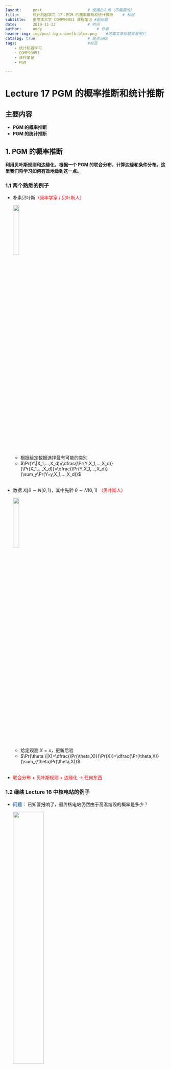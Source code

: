 ```yaml
---
layout:     post   				    # 使用的布局（不需要改）
title:      统计机器学习 17：PGM 的概率推断和统计推断   	# 标题 
subtitle:   墨尔本大学 COMP90051 课程笔记 #副标题
date:       2019-11-22 				# 时间
author:     Andy 						# 作者
header-img: img/post-bg-unimelb-blue.png 	#这篇文章标题背景图片
catalog: true 						# 是否归档
tags:								#标签
    - 统计机器学习
    - COMP90051
    - 课程笔记
    - PGM

---
```


<!-- 数学公式 -->
<script src="https://cdn.mathjax.org/mathjax/latest/MathJax.js?config=TeX-AMS-MML_HTMLorMML" type="text/javascript"></script>
<script type="text/x-mathjax-config">
  MathJax.Hub.Config({
    tex2jax: {
      skipTags: ['script', 'noscript', 'style', 'textarea', 'pre'],
      inlineMath: [['$','$']]
    }
  });
</script>

# Lecture 17 PGM 的概率推断和统计推断
## 主要内容
* **PGM 的概率推断**
* **PGM 的统计推断**
## 1. PGM 的概率推断
**利用贝叶斯规则和边缘化，根据一个 PGM 的联合分布，计算边缘和条件分布。这里我们将学习如何有效地做到这一点。**
### 1.1 两个熟悉的例子
* 朴素贝叶斯<span style="color:red">（频率学家 / 贝叶斯人）</span>

  <img src="http://andy-blog.oss-cn-beijing.aliyuncs.com/blog/2020-02-23-WX20200223-164813%402x.png" width="20%">

  * 根据给定数据选择最有可能的类别
  * $\Pr(Y\|X_1,...,X_d)=\dfrac{\Pr(Y,X_1,...,X_d)}{\Pr(X_1,...,X_d)}=\dfrac{\Pr(Y,X_1,...,X_d)}{\sum_y\Pr(Y=y,X_1,...,X_d)}$  
  <br>
* 数据 $X\|\theta \sim N(\theta,1)$，其中先验 $\theta \sim N(0,1)$ <span style="color:red">（贝叶斯人）</span>

  <img src="http://andy-blog.oss-cn-beijing.aliyuncs.com/blog/2020-02-23-WX20200223-165045%402x.png" width="20%">
  
  * 给定观测 $X=x$，更新后验
  * $\Pr(\theta \|X)=\dfrac{\Pr(\theta,X)}{\Pr(X)}=\dfrac{\Pr(\theta,X)}{\sum_{\theta}Pr(\theta,X)}$  
  <br>
* <span style="color:red">联合分布 + 贝叶斯规则 + 边缘化 $\to$ 任何东西</span>

### 1.2 继续 Lecture 16 中核电站的例子
* **<span style="color:steelblue">问题：</span>** 已知警报响了，最终核电站仍然由于高温熔毁的概率是多少？

  <img src="http://andy-blog.oss-cn-beijing.aliyuncs.com/blog/2020-02-23-WX20200223-170414%402x.png" width="45%">

* 需要求解的概率为  
  $$\begin{align}
  \Pr(HT|AS=t) &= \dfrac{\Pr(HT,AS=t)}{\Pr(AS=t)} \\
  &= \dfrac{\sum_{FG,HG,FA}\Pr(AS=t,FA,HG,FG,HT)}{\sum_{FG,HG,FA,HT'}\Pr(AS=t,FA,HR,FG,HT')}\\
  \end{align}$$

* <span style="color:steelblue">分子部分</span>（分母部分类似）  
  $$\begin{align}
  & 展开累加求和项，联合 \,\color{red}{2^5 \,个表格的累加求和}\\
  &= \sum_{FG}\sum_{HG}\sum_{FA}\Pr(HT)\Pr(HG|HT,FG)\Pr(FG)\Pr(AS=t|FA,HG)\Pr(FA) \\\\
  & 将累加求和分配到 \color{red}{\,尽可能小的几张表上}\\
  &= \Pr(HT)\sum_{FG}\Pr(FG)\sum_{HG}\Pr(HG|HT,FG)\sum_{FA}\Pr(FA)\color{red}{\Pr(AS=t|FA,HG)}\\
  & \color{red}{消除 \,AS}：由于\, AS \,为已观测到的变量，所以实际上无需操作\\\\
  &= \Pr(HT)\sum_{FG}\Pr(FG)\sum_{HG}\Pr(HG|HT,FG)\sum_{FA}\color{red}{\Pr(FA)m_{AS}(FA,HG)}\\
  & \color{red}{消除 \,FA}：将 \,1\times 2\,的表格和 \,2\times 2\,的表格相乘\\\\
  &= \Pr(HT)\sum_{FG}\Pr(FG)\sum_{HG}\color{red}{\Pr(HG|HT,FG)m_{FA}(HG)}\\
  & \color{red}{消除 \,HG}：将 \,2\times 2\times 2\,的表格和 \,2\times 1\,的表格相乘\\\\
  &= \Pr(HT)\sum_{FG}\color{red}{\Pr(FG)m_{hg}(HT,FG)}\\
  & \color{red}{消除 \,FG}：将 \,1\times 2\,的表格和 \,2\times 2\,的表格相乘\\\\
  &= \Pr(HT)m_{FG}(HT)
  \end{align}$$

  <img src="http://andy-blog.oss-cn-beijing.aliyuncs.com/blog/2020-02-24-WX20200224-131401%402x.png">

  表格相乘，然后相加，实际上相当于矩阵乘法：

  <img src="http://andy-blog.oss-cn-beijing.aliyuncs.com/blog/2020-02-24-WX20200224-131526%402x.png" width="80%">

### 1.3 消除算法

<img src="http://andy-blog.oss-cn-beijing.aliyuncs.com/blog/2020-02-24-WX20200224-140341%402x.png">

### 1.4 消除算法的运行时

<img src="http://andy-blog.oss-cn-beijing.aliyuncs.com/blog/2020-02-24-WX20200224-132034%402x.png">

* 在消除的每一步
  * 移除一个节点
  * 连接该节点剩下的相邻节点 $\to$ 在 “重构的” 图中 <span style="color:red">形成一个 clique</span>（cliques 就是包含在每个累加求和里的随机变量）
* <span style="color:red">最大 clique</span> 中的时间复杂度是 <span style="color:red">指数级的</span>
* 不同的消除顺序将产生不同的 cliques
  * <span style="color:red">树的宽度</span>：最大 clique 顺序的最小值
  * 最好的可能的时间复杂度与树的宽度呈指数关系

### 1.5 通过模拟进行概率推断
* 精确的概率推断可能（在计算上）成本高昂 / 不可能实现
* 我们可以对其在数值上近似求解吗？
* 思路：<span style="color:red">抽样方法</span>
  * 从所需分布中获取样本（计算成本低）
  * 通过 <span style="color:red">样本直方图</span> 得到概率的 <span style="color:steelblue">近似分布</span>

    <img src="http://andy-blog.oss-cn-beijing.aliyuncs.com/blog/2020-02-24-WX20200224-133857%402x.png" width="40%">

### 1.6 蒙特卡洛近似概率推断

<img src="http://andy-blog.oss-cn-beijing.aliyuncs.com/blog/2020-02-24-WX20200224-142048%402x.png" width="20%" align="right">

* **<span style="color:steelblue">算法：从联合分布中采样一次</span>**  
  1.$\,$在子节点之前，先对父母节点排序（拓扑排序）  
  2.$\,$重复：  
  $\qquad$ a. 对于每个节点 $X_i$：  
  $\qquad \qquad$ I.$\;$ 用父母节点的值来索引到 $\Pr(X_i\|parents(X_i))$  
  $\qquad \qquad$ II. 从该分布中采样 $X_i$  
  $\qquad$ b. 合并后的 $\boldsymbol X=(X_1,...,X_d)$ 是一个来自联合分布的样本
  <br>  

* **<span style="color:steelblue">算法：从 $\Pr(X_Q\|X_E=x_E)$ 中采样</span>**  
  1.$\,$在子节点之前，先对父母节点排序  
  2.$\,$初始化一个空集 $S$，重复：  
  $\qquad$ a. 从联合分布中采样 $\boldsymbol X$  
  $\qquad$ b. 如果 $X_E=x_E$，那么将 $X_Q$ 加进 $S$  
  3.$\,$返回：$S$ 的直方图，通过除以 $\|S\|$ 对数量进行归一化
  <br>  

* 其他采样方法：Importance weighting 采样、Gibbs 采样、Metropolis-Hastings 采样

### 1.7 概率推断的替代形式
* 消除算法产生单个边缘化
* 树上的 <span style="color:red">和-积</span> 算法
  * 2 倍的成本，满足所有边缘化
  * 名称：边缘化只是表格 <span style="color:red">乘积的累加求和</span>
  * “完全相同” 的变体：<span style="color:red">最大乘积</span>，用于MAP 估计
* 总的来说，这些都属于 <span style="color:red">消息传递算法</span>
  * 可以推广到树以外（超出范围）：连接树算法、循环信念传播
* <span style="color:red">变分贝叶斯</span>：通过优化进行近似

## 2. PGM 的统计推断
**从数据中学习 —— 用概率表对观测值进行拟合（例如，作为一个频率学家；一个贝叶斯人可能仅仅使用概率推断来将先验更新为后验）**
### 2.1 重新梳理一下
* 联合概率的表示
  * PGM 编码了条件独立性
* 独立性，d-分割
* 概率推断
  * 根据联合分布计算其他分布
  * 消除算法、采样算法
* **统计推断**
  * 从数据中学习参数

### 2.2 给定 PGM 和一些观测，表格未知

<img src="http://andy-blog.oss-cn-beijing.aliyuncs.com/blog/2020-02-24-WX20200224-192815%402x.png" width="75%">

### 2.3 完全观测的情况比较简单

<img src="http://andy-blog.oss-cn-beijing.aliyuncs.com/blog/2020-02-24-WX20200224-201604%402x.png" width="25%">

* 最大似然估计（MLE）表明
  * 如果在一个 PGM 中，我们可以观测到 <span style="color:red">所有的</span> 随机变量 $\boldsymbol X$，进行 $n$ 次独立观测 $\boldsymbol x_i$
  * 那么，最大化 <span style="color:red">完全的</span> 联合分布

    $$\mathop{\operatorname{arg\,max}}\limits_{\theta \in \Theta}\prod_{i=1}^{n}\prod_{j}p\left(X^j=x_i^j|X^{parents(j)}=x_i^{parents(j)}\right)$$

* 容易分解，推导出基于计数的估计
  * 用最大化对数似然替代，转化为求对数的和

    $$\mathop{\operatorname{arg\,max}}\limits_{\theta \in \Theta}\sum_{i=1}^{n}\sum_{j}\log p\left(X^j=x_i^j|X^{parents(j)}=x_i^{parents(j)}\right)$$

  * 将一个所有参数一起的最大化的大问题，<span style="color:red">分解为几个小的独立问题</span>
* 例如，训练一个朴素贝叶斯分类器

### 2.4 例子：完全观测的情况

<img src="http://andy-blog.oss-cn-beijing.aliyuncs.com/blog/2020-02-24-WX20200224-201100%402x.png">

### 2.5 不可观测变量的存在更加棘手

<img src="http://andy-blog.oss-cn-beijing.aliyuncs.com/blog/2020-02-24-WX20200224-201727%402x.png" width="25%">

* 但是，我们以后将碰到的大部分 PGM 都会包含 **隐变量** 或者 **未观测到的变量**
* 这种情况下，MLE 会导致什么问题？
  * 只能最大化观测数据的似然函数
  * 通过边缘化完全联合分布来得到我们所期望的 “部分” 联合分布
  * $\,$  
    $$\mathop{\operatorname{arg\,max}}\limits_{\theta \in \Theta}\prod_{i=1}^{n}\sum_{\text{latent } j}\prod_{j}p\left(X^j=x_i^j|X^{parents(j)}=x_i^{parents(j)}\right)$$  
    $\,$
  * 上面这个式子不能被分解
* 解决方法：使用 <span style="color:red">EM 算法</span>

## 总结
* PGM 的概率推断
  * 什么是 PGM 的概率推断？我们为什么要研究它？
  * 消除算法；用 cliques 量化复杂度
  * 蒙特卡洛方法作为精确积分的近似替代
* PGM 的统计推断
  * 什么是 PGM 的统计推断？我们为什么要研究它？
  * 对于完全观测数据，直接使用 MLE
  * 对于 隐变量 / 观测变量混合的数据，使用 EM 算法

下节内容：高斯混合模型（GMM）和期望最大化（EM）
